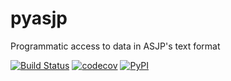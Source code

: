 # pyasjp
Programmatic access to data in ASJP's text format

[![Build Status](https://travis-ci.org/shh-dlce/pyasjp.svg?branch=master)](https://travis-ci.org/shh-dlce/pyasjp)
[![codecov](https://codecov.io/gh/shh-dlce/pyasjp/branch/master/graph/badge.svg)](https://codecov.io/gh/shh-dlce/pyasjp)
[![PyPI](https://img.shields.io/pypi/v/pyasjp.svg)](https://pypi.org/project/pyasjp)

